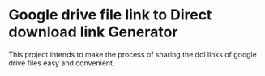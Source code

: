 # Google drive file link to Direct download link Generator
This project intends to make the process of sharing the ddl links of google drive files easy and convenient.
